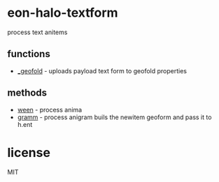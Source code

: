 # eon-halo-textform 
process text anitems 
## functions 
* [_geofold](#_geofold) - uploads payload text form to geofold properties 
 
 
## methods 
* [ween](#ween) - process anima 
* [gramm](#gramm) - process anigram 
  buils the newitem geoform and pass it to h.ent 
 
# license 
MIT